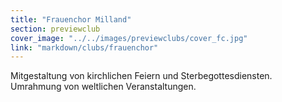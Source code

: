 ```yaml
---
title: "Frauenchor Milland"
section: previewclub
cover_image: "../../images/previewclubs/cover_fc.jpg"
link: "markdown/clubs/frauenchor"
---
```

Mitgestaltung von kirchlichen Feiern und Sterbegottesdiensten. Umrahmung von weltlichen Veranstaltungen.